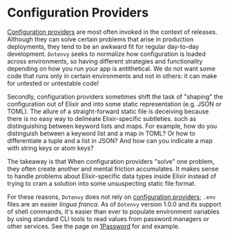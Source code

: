 # Configuration Providers

[Configuration providers](https://hexdocs.pm/elixir/Config.Provider.html) are most often invoked in the context of releases. Although they can solve certain problems that arise in production deployments, they tend to be an awkward fit for regular day-to-day development. `Dotenvy` seeks to normalize how configuration is loaded across environments, so having different strategies and functionality depending on how you run your app is antithetical. We do not want some code that runs only in certain environments and not in others: it can make for untested or untestable code!

Secondly, configuration providers sometimes shift the task of "shaping" the configuration out of Elixir and into some static representation (e.g. JSON or TOML). The allure of a straight-forward static file is deceiving because there is no easy way to delineate Elixir-specific subtleties. such as distinguishing between keyword lists and maps. For example, how do you distinguish between a keyword list and a map in TOML?  Or how to differentiate a tuple and a list in JSON? And how can you indicate a map with string keys or atom keys?

The takeaway is that When configuration providers "solve" one problem, they often create another and mental friction accumulates.  It makes sense to handle problems about Elixir-specific data types inside Elixir instead of trying to cram a solution into some unsuspecting static file format.

For these reasons, `Dotenvy` does not rely on [configuration providers](https://hexdocs.pm/elixir/Config.Provider.html); `.env` files are an easier _lingua franca_.  As of `Dotenvy` version 1.0.0 and its support of shell commands, it's easier than ever to populate environment variables by using standard CLI tools to read values from password managers or other services.  See the page on [1Password](docs/1password.md) for and example.
